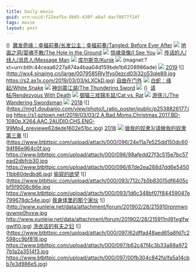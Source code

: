 ```yaml
---
title: Daily movie
guid: urn:uuid:f22eaf5a-8b05-430f-a8af-dacf8677f24f
tags: movie
layout: post
---
```


()
![]()
[魔发奇缘：幸福前奏/长发公主：幸福前奏/Tangled: Before Ever After](magnet:?xt=urn:btih:6bd8808c36820f515bd54dbea0f28c7338336820)
![](http://img.google.com.btba.xiaoeryi.com/upload/2019/03/04/95565v414183J2.big.jpg)
[地面之洞/婴魂不散/The Hole in the Ground](magnet:?xt=urn:btih:3c139a402c633517a90588ab696d0b882d65ff30)
![](http://img.google.com.btba.xiaoeryi.com/upload/2019/02/17/f3355640-71731.big.jpg)
[惊魂录像/I See You](magnet:?xt=urn:btih:dc2d2b7f070de376303866e2840d1e4e8e8dad48)
![](http://img.google.com.btba.xiaoeryi.com/upload/2019/03/04/0!46u361545111.big.jpg)
[传话的人/线人/消息人/Message Man](magnet:?xt=urn:btih:3aaeebeedb119c2f12c869e69519f4767d6b8f0b)
![](http://img.google.com.btba.xiaoeryi.com/upload/2019/03/04/D8451683y56414.big.jpg)
[库尔斯克/Kursk](magnet:?xt=urn:btih:eca22bf763626240d79ae03c55b1fa482f7099cc)
![](http://img.google.com.btba.xiaoeryi.com/upload/2019/03/04/161N15f8265234.big.jpg)
(magnet:?xt=urn:btih:44ceaa6227a874a4baa04d159bde1b6208986ade)
![](https://wx3.sinaimg.cn/mw690/6e9360f5ly1g0nidykh1qj20rs13lnh8.jpg)
[2019](magnet:?xt=urn:btih:08C9751237C98F83CB0649BAFF5CA6445FE2BB34)
![](http://wx4.sinaimg.cn/large/0079585Rly1fys0ezcd03j32o53qle89.jpg
https://s2.ax1x.com/2019/03/03/kLXCkD.jpg)
[自由在门外](magnet:?xt=urn:btih:7e255feb423a0435d3a0674007ad3c7631c2c8df)
![](http://img.google.com.btba.xiaoeryi.com/upload/2019/03/03/15F18i96150517.big.jpg)
[白蛇：缘起/White Snake](magnet:?xt=urn:btih:2a455f508745133b92736c92992a77dbc4089b7e)
![](http://img.google.com.btba.xiaoeryi.com/upload/2019/03/03/65k545105581a8.big.jpg)
[神剑震江湖/The Thundering Sword](magnet:?xt=urn:btih:52db3c685ed8b0720edc797d70ff71123c60e565)
![](http://img.google.com.btba.xiaoeryi.com/upload/2014/10/31/SIzwlwwlSliw.big.jpg)
()
![]()
[请帖/Rendezvous With Death](magnet:?xt=urn:btih:624453aa0763bc57bb9f7f6b355572f2b2cb4d37)
![](http://img.google.com.btba.xiaoeryi.com/upload/2014/10/31/FjmjjRjbFFej.big.jpg)
[御猫三戏锦毛鼠/Cat vs. Rat](magnet:?xt=urn:btih:f90c21acd59e2d20463f7859487eab242df18ef3)
![](http://img.google.com.btba.xiaoeryi.com/upload/2014/10/31/YrxYT88sr88U.big.jpg)
[游侠儿/The Wandering Swordsman](magnet:?xt=urn:btih:66c6c5493a7d674399acaf1aa5b5b05d0069f46d)
![](http://img.google.com.btba.xiaoeryi.com/upload/2014/10/31/ni-iiQOwnQ7s.big.jpg)
[2018](magnet:?xt=urn:btih:54A434D32A737C2209CDCE19B1E2EE965F79142E)
![](https://img1.doubanio.com/view/photo/l_ratio_poster/public/p2538826177.jpg
https://s1.gztown.net/2019/03/03/2.A.Bad.Moms.Christmas.2017.BD-1080p.X264.AAC.2AUDIO.CHS.ENG-99Mp4_previewe62dede1602e51bc.jpg)
[2018](magnet:?xt=urn:btih:D184D88264F812BE00C4C76EB34086ECBAE0D250)
![](https://s1.gztown.net/2019/03/03/.The.Witch.Part.1.The.Subversion.2018.BD-1080p.X264.AAC-99Mp4_preview3391f51179c3035f.jpg)
[做我的奴隶3/请做我的奴隶第三章](magnet:?xt=urn:btih:67764A4B0EF6751ADC5909A28E78D125101EA99)
![](https://www.btbttpic.com/upload/attach/000/096/24e11a7e525dd150dc6094f86e964c0f.jpg
https://www.btbttpic.com/upload/attach/000/096/98afedd27f3c515e7bc57ead2dbfcb30.jpg
https://www.btbttpic.com/upload/attach/000/096/87de2ea288d7dd6e545011bb60dedbd6.jpg)
[偷窥的欲望](magnet:?xt=urn:btih:6707644B0EF6751ADC5909A28E78D125101EA99)
![](https://www.btbttpic.com/upload/attach/000/093/712c7b5b83015df6405cbf5f9006c86e.jpg
https://www.btbttpic.com/upload/attach/000/093/1d6c348bf07f84459047e799678dc54e.jpg)
[我身体里的那个家伙](magnet:?xt=urn:btih:M4DWJJFQ55TVDLOFSCNCRZ4NCJIQD2UZ)
![](http://www.xunleiw.net/data/attachment/forum/201902/28/215910rpnmwngvwnp0hvxw.jpg
http://www.xunleiw.net/data/attachment/forum/201902/28/215911njl91xglfwgwlfl0.jpg)
[洗衣店的有夫之妇](magnet:?xt=urn:btih:YXPSMKPRSBIVCXQLUL3XQEFENMULJ5E)
![](https://www.btbttpic.com/upload/attach/000/097/62dffad48aed65a8fd7c2598cc9bf818.jpg
https://www.btbttpic.com/upload/attach/000/097/b62c47f4c3b33a88a9727b1a2a3514f3.jpg
https://www.btbttpic.com/upload/attach/000/097/00fb304c842fa1fa5a14cbb7e3d986e5.jpg)
